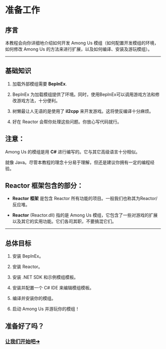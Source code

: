 # 准备工作

## 序言

本教程会向你详细地介绍如何开发 Among Us 模组（如何配置开发模组的环境，如何修改 Among Us 的方法来进行扩展，以及如何编译、安装及游玩模组）。


---


## 基础知识

1. 加载外部模组需要 **BepInEx**.

2. BepInEx 为加载模组提供了环境。同时，使用BepInEx可以调用游戏方法和修改游戏方法，十分便利。

3. 树懒最让人无语的是使用了 **il2cpp** 来开发游戏。这将使反编译十分麻烦。

4. 好在 Reactor 会帮你处理这些问题。你放心写代码就行。


## 注意：

Among Us 的模组是用 **C#** 进行编写的。它与其它高级语言十分相似。

就像 Java。尽管本教程的理念十分易于理解，但还是建议你拥有一定的编程经验。


## Reactor 框架包含的部分：

- **Reactor 框架** 是包含 Reactor 所有功能的项目。一般我们也称其为Reactor/反应堆。

- **Reactor** (Reactor.dll) 指的是 Among Us 模组，它包含了一些对游戏的扩展以及其它的实用功能。它们各司其职，不要搞混它们。

---

## 总体目标

1. 安装 BepInEx。

2. 安装 Reactor。

3. 安装 .NET SDK 和示例模组模板。

4. 安装并配置一个 C# IDE 来编辑模组模板。

5. 编译并安装你的模组。

6. 启动 Among Us 并游玩你的模组！


## 准备好了吗？


### [让我们开始吧➔](/docs/quick_start/install_bepinex.md)
